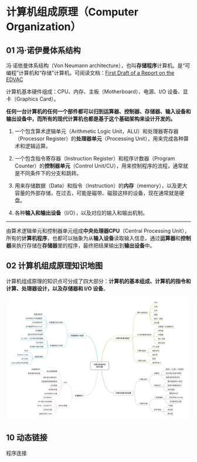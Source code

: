 # 计算机组成原理（Computer Organization）

## 01 冯·诺伊曼体系结构

冯·诺依曼体系结构（Von Neumann architecture），也叫**存储程序**计算机。是“可编程”计算机和“存储”计算机。可阅读文档：[First Draft of a Report on the EDVAC](https://en.wikipedia.org/wiki/First_Draft_of_a_Report_on_the_EDVA)

计算机基本硬件组成：CPU、内存、主板（Motherboard）、电源、I/O 设备、显卡（Graphics Card）。

**任何一台计算机的任何一个部件都可以归到运算器、控制器、存储器、输入设备和输出设备中，而所有的现代计算机也都是基于这个基础架构来设计开发的。**

1. 一个包含算术逻辑单元（Arithmetic Logic Unit，ALU）和处理器寄存器（Processor Register）的**处理器单元**（Processing Unit），用来完成各种算术和逻辑运算。

2. 一个包含指令寄存器（Instruction Register）和程序计数器（Program Counter）的**控制器单元**（Control Unit/CU），用来控制程序的流程，通常就是不同条件下的分支和跳转。

3. 用来存储数据（Data）和指令（Instruction）的**内存**（memory），以及更大容量的外部存储，在过去，可能是磁带、磁鼓这样的设备，现在通常就是硬盘。

4. 各种**输入和输出设备**（I/O），以及对应的输入和输出机制。

------

由算术逻辑单元和控制器单元组成**中央处理器CPU**（Central Processing Unit），所有的**计算机程序**，也都可以抽象为从**输入设备**读取输入信息，通过**运算器**和**控制器**来执行存储在**存储器**里的程序，最终把结果输出到**输出设备**中。

## 02 计算机组成原理知识地图

计算机组成原理的知识点可分成了四大部分：**计算机的基本组成、计算机的指令和计算、处理器设计，以及存储器和 I/O 设备**。

![知识地图](https://github.com/stepidea/KnowledgeInduction/blob/master/计算机/基础知识/计算机组成原理知识地图.webp)

## 10 动态链接

程序连接
